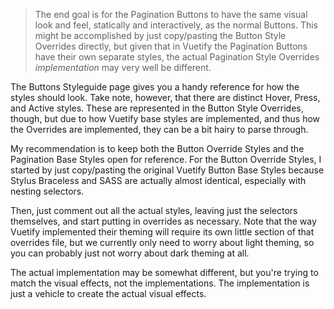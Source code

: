 
> The end goal is for the Pagination Buttons to have the same visual look and feel, statically and interactively, as the normal
Buttons.  This might be accomplished by just copy/pasting the Button Style Overrides directly, but given that in Vuetify the
Pagination Buttons have their own separate styles, the actual Pagination Style Overrides _implementation_ may very well be
different.

The Buttons Styleguide page gives you a handy reference for how the styles should look.  Take note, however, that there are
distinct Hover, Press, and Active styles.  These are represented in the Button Style Overrides, though, but due to how Vuetify
base styles are implemented, and thus how the Overrides are implemented, they can be a bit hairy to parse through. 

My recommendation is to keep both the Button Override Styles and the Pagination Base Styles open for reference.  For the Button Override Styles, I started by just copy/pasting the original Vuetify Button Base Styles because Stylus Braceless and SASS are actually almost identical, especially with nesting selectors.

Then, just comment out all the actual styles, leaving just the selectors themselves, and start putting in overrides as necessary.  Note that the way Vuetify implemented their theming will require its own little section of that overrides file, but we currently only need to worry about light theming, so you can probably just not worry about dark theming at all.

The actual implementation may be somewhat different, but you're trying to match the visual effects, not the implementations.  The implementation is just a vehicle to create the actual visual effects.




